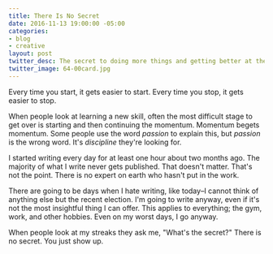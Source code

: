 ```yaml
---
title: There Is No Secret
date: 2016-11-13 19:00:00 -05:00
categories:
- blog
- creative
layout: post
twitter_desc: The secret to doing more things and getting better at them.
twitter_image: 64-00card.jpg
---
```


Every time you start, it gets easier to start. Every time you stop, it gets easier to stop.

When people look at learning a new skill, often the most difficult stage to get over is starting and then continuing the momentum. Momentum begets momentum. Some people use the word *passion* to explain this, but *passion* is the wrong word. It's *discipline* they're looking for.

I started writing every day for at least one hour about two months ago. The majority of what I write never gets published. That doesn't matter. That's not the point. There is no expert on earth who hasn't put in the work. 

There are going to be days when I hate writing, like today–I cannot think of anything else but the recent election. I'm going to write anyway, even if it's not the most insightful thing I can offer. This applies to everything; the gym, work, and other hobbies. Even on my worst days, I go anyway.

When people look at my streaks they ask me, "What's the secret?" There is no secret. You just show up.